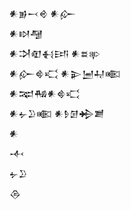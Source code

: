 <div class='block'>
<div class='line'>𒀭𒂊𒁁𒄴 𒀭𒅎</div>
<div class='line'>𒀭𒊭𒆷</div>
<div class='line'>𒀭𒋫𒊏𒈬𒅀 𒀭𒊺𒉀</div>
<div class='line'>𒀭𒅎𒄵𒄣 𒀭𒉌𒅁𒄷𒀩</div>
<div class='line'>𒀭𒉈𒄀𒀭𒄵𒄣</div>
<div class='line'>𒀭𒉡𒊒𒀩 𒀭𒊩𒌆𒄈𒋢</div>
<div class='line'>𒀭</div>
<div class='line'>𒋾</div>
<div class='line'>𒉡𒊒</div>
<div class='line'>𒁲</div>
</div>